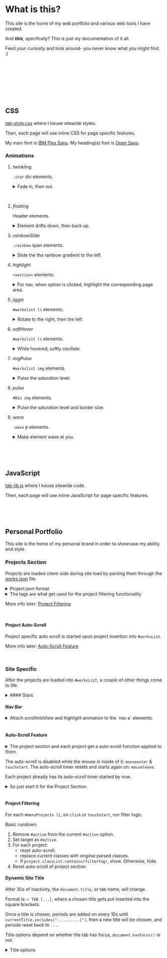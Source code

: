 # What is this?
This site is the home of my web portfolio and various web tools I have created.

And ***this***, specifcally? This is just my documentation of it all.

Feed your curiosity and look around- you never know what you might find. :)


<br /><br />
---
<br /><br />


## CSS
[tab-style.css](css/tab-style.css) where I house sitewide styles.

Then, each page will use inline CSS for page specific features.

My main font is [IBM Plex Sans](https://fonts.google.com/specimen/IBM+Plex+Sans). My heading(s) font is [Open Sans](https://fonts.google.com/specimen/Open+Sans).

### Animations

1. *twinkling*

    `.star` div elements.

    <details>
    <summary>Fade in, then out.</summary>

    ```css
    @keyframes twinkling {
        0%, 100%{
            opacity: 0;
        }
        50% {
            opacity: 1;
        }
    }
    ```
    </details>

<br />

2. *floating*

    Header elements.

    <details>
    <summary>Element drifts down, then back up.</summary>

    ```css
    @keyframes floating {
        0%, 60%, 100%  {
            transform: translateY(0);
        }
        20% {
            transform: translateY(4px);
        }
    }
    ```
    </details>

3. *rainbowSlide*

    `.rainbow` span elements.
    
    <details>
    <summary>Slide the the rainbow gradient to the left.</summary>

    ```css
    @keyframes rainbowSlide {
        0%, 100% {
            border-image: repeating-linear-gradient(135deg, #ff2400, #e81d1d, #e8b71d, #e3e81d, #1de840, #1ddde8, #2b1de8, #dd00f3, #dd00f3) 1;
        }
        11% {
            border-image: repeating-linear-gradient(135deg, #e81d1d, #e8b71d, #e3e81d, #1de840, #1ddde8, #2b1de8, #dd00f3, #dd00f3, #ff2400) 1;
        }
        22% {
            border-image: repeating-linear-gradient(135deg, #e8b71d, #e3e81d, #1de840, #1ddde8, #2b1de8, #dd00f3, #dd00f3, #ff2400, #e81d1d) 1;
        }
        33% {
            border-image: repeating-linear-gradient(135deg, #e3e81d, #1de840, #1ddde8, #2b1de8, #dd00f3, #dd00f3, #ff2400, #e81d1d, #e8b71d) 1;
        }
        44% {
            border-image: repeating-linear-gradient(135deg, #1de840, #1ddde8, #2b1de8, #dd00f3, #dd00f3, #ff2400, #e81d1d, #e8b71d, #e3e81d) 1;
        }
        55% {
            border-image: repeating-linear-gradient(135deg, #1ddde8, #2b1de8, #dd00f3, #dd00f3, #ff2400, #e81d1d, #e8b71d, #e3e81d, #1de840) 1;
        }
        66% {
            border-image: repeating-linear-gradient(135deg, #2b1de8, #dd00f3, #dd00f3, #ff2400, #e81d1d, #e8b71d, #e3e81d, #1de840, #1ddde8) 1;
        }
        77% {
            border-image: repeating-linear-gradient(135deg, #dd00f3, #dd00f3, #ff2400, #e81d1d, #e8b71d, #e3e81d, #1de840, #1ddde8, #2b1de8) 1;
        }
        88% {
            border-image: repeating-linear-gradient(135deg, #dd00f3, #ff2400, #e81d1d, #e8b71d, #e3e81d, #1de840, #1ddde8, #2b1de8, #dd00f3) 1;
        }
        99% {
            border-image: repeating-linear-gradient(135deg, #ff2400, #e81d1d, #e8b71d, #e3e81d, #1de840, #1ddde8, #2b1de8, #dd00f3, #dd00f3) 1;
        }
    }
    ```
    </details>

4. *highlight*

    `<section>` elements.

    <details>
    <summary>For nav, when option is clicked, highlight the corresponding page area.</summary>

    ```css
    @keyframes highlight {
        0%, 100% {
            border-color: #000;
            transform: scale(1);
        }
        50% {
            border-color: #888;
            transform: scale(1.01);
        }
    }
    ```
    </details>

5. *jiggle*

    `#workslist li` elements.

    <details>
    <summary>Rotate to the right, then the left.</summary>

    ```css
    @keyframes jiggle {
        0%, 30%, 100%  {
            transform: rotate(0);
        }
        10% {
            transform: rotate(.5deg);
        }
        20% {
            transform: rotate(-.5deg);
        }
    }
    ```
    </details>


6. *softHover*

    `#workslist li` elements.

    <details>
    <summary>While hovered, softly oscillate.</summary>

    ```css
    @keyframes softHover {
        0%, 100% {
            transform: scale(1);
        }
        50% {
            transform: scale(1.02);
        }
    }
    ```
    </details>

7. *imgPulse*

    `#workslist img` elements.

    <details>
    <summary>Pulse the saturation level.</summary>

    ```css
    @keyframes imgPulse {
        0% {
            filter: saturate(1);
        }
        10%, 20% {
            filter: saturate(3);
        }
        30%, 100% {
            filter: saturate(1);
        }
    }
    ```
    </details>

8. *pulse*

    `#Bio img` elements.

    <details>
    <summary>Pulse the saturation level and border size.</summary>

    ```css
    @keyframes pulse {
        0%, 100% {
            filter: saturate(1);
            border-color: #000;
            box-shadow: none;
        }
        50% {
            filter: saturate(1.2);
            border-color: #00f;
            /* a four way box shadow that grows in all directions */
            box-shadow: 8px 8px 8px 8px #004, -8px 8px 8px 8px #004, 8px -8px 8px 8px #004, -8px -8px 8px 8px #004;
        }
    }
    ```
    </details>

9. *wave*

    `.wave` p elements.

    <details>
    <summary>Make element wave at you.</summary>

    ```css
    @keyframes wave {
        0%, 17% {
            transform: rotate(0);
        }
        3% {
            transform: rotate(4deg);
        }
        5% {
            transform: rotate(-4deg);
        }
        7% {
            transform: rotate(1deg);
        }
        10% {
            transform: rotate(-1deg);
        }
        12% {
            transform: rotate(.5deg);
        }
        15% {
            transform: rotate(-.5deg);
        }
    }
    ```
    </details>


<br /><br /><br />


## JavaScript
[tab-lib.js](js/tab-lib.js) where I house sitewide code.

Then, each page will use inline JavaScript for page specific features.


<br /><br /><br />


## Personal Portfolio
This site is the home of my personal brand in order to showcase my ability and style.

### Projects Section
Projects are loaded client-side during site load by parsing them through the [works.json](works.json) file.

<details>
<summary>Project json format</summary>

```json
"works": [
    {
        "title": "Project Title",
        "category": "Project Category (sets default color)",
        "tags": ["Some", "Tags", "For", "Filtering"],
        "image": "../Path/To/Image.png (512x512)",
        "description": "Short blurb.",                                              // optional
        "link": "Wrap the title, image, description in an <a> tag to this URL.",    // optional
        "iframe": "Display an iframe in this project. (SoundCloud embed)"           // optional
    },
    {},
    {}
]
```
</details>

<details>
<summary>The tags are what get used for the project filtering functionality</summary>

```javascript
"tags": [
    "Developer",
    "SoundDesign",
    "Composition",
    "Mixing",
    "SoundImplementation",
    "Mastering", // unused
    "BoomMixer"
]
```
</details>

More info later: [Project Filtering](https://github.com/trvrbrwn4/trvrbrwn4.github.io#project-filtering)


<br />


#### Project Auto-Scroll
Project specific auto scroll is started upon project insertion into `#worksList`.

More info later: [Auto-Scroll Feature](https://github.com/trvrbrwn4/trvrbrwn4.github.io#auto-scroll-feature)


<br />


### Site Specific
After the projects are loaded into `#worksList`, a couple of other things come to life.

<details>
<summary>#### Stars</summary>

```javascript
function createStar() {
    const star = createElement('div');
    star.classList.add('star');
    star.style.top = Math.floor(Math.random() * (window.innerHeight - 20)) + 10 + 'px';
    star.style.left = Math.floor(Math.random() * (window.innerWidth - 20)) + 10 + 'px';

    // document.body.appendChild(star);
    document.querySelector("main").insertBefore(star, document.querySelector("main").firstChild);

    setTimeout(() => {
        star.remove();
    }, 1000);
}
setInterval(function() {
    for (let i = 0; i < 10; i++) {
        createStar();
    }
}, 50);
```
</details>

#### Nav Bar
<details>
<summary>Attach scrollIntoView and highlight animation to the `nav a` elements.</summary>

```javascript
document.querySelectorAll("nav a").forEach((navSpot) => {
    const currentURL = window.location.href;
    navSpot.addEventListener("click", (e) => {
        e.preventDefault();
        history.pushState(null, null, currentURL);

        const target = document.querySelector(navSpot.getAttribute("href"));

        target.scrollIntoView({
            behavior: "smooth",
            block: "start"
        });

        // wait .5 seconds, then highlight
        setTimeout(() => {
            target.classList.add('highlight');
            setTimeout(() => {
                target.classList.remove('highlight');
            }, 1200);
        }, 300);
        
    });
});
```
</details>


<br />


#### Auto-Scroll Feature

<details>
<summary>The project section and each project get a auto-scroll function applied to them.</summary>

```javascript
startHorizontalScroll(box, container, timer); // Project Section
startVerticalScroll(box, container, timer);   // Per Project

stopScroll(container, timer);
```
</details>

The auto-scroll is disabled while the mouse is inside of it: `mouseenter` & `touchstart`.
The auto-scroll timer resets and starts again on: `mouseleave`.

Each project already has its auto-scroll timer started by now.

<details>
<summary>So just start it for the Project Section.</summary>

```javascript
// initializes scrolling on worksList
 timerContainer["works"] = null;
 worksBox.scrollTo(0, 0);
 worksBox.addEventListener('mouseenter', () => stopScroll(timerContainer, "works"));
 worksBox.addEventListener('mouseleave', () => startHorizontalScroll(worksBox, timerContainer, "works"));
 worksBox.addEventListener('touchstart', () => stopScroll(timerContainer, "works"));
 startHorizontalScroll(worksBox, timerContainer, "works");
```
</details>


<br />


#### Project Filtering
For each `#menuProjects li`, on `click` or `touchstart`, run filter logic.

Basic rundown:
1. Remove `#active` from the current `#active` option.
2. Set target as `#active`.
3. For each project:
   - reset auto-scroll.
   - replace current classes with original parsed classes.
   - if `project.classList.contains(filterTag)`, show. Otherwise, hide.
4. Reset auto-scroll of project section.

#### Dynamic Site Title
After 30s of inactivity, the `document.title`, or tab name, will change.

Format is: `> TAB [...]`, where a chosen title gets put inserted into the square brackets.

Once a title is chosen, periods are added on every 10s until `currentTitle.includes("..........]")`, then a new title will be chosen, and periods reset back to `...`.

Title options depend on whether the tab has focus, `document.hasFocus()` or not.
<details>
<summary>Title options</summary>

```javascript
const activeChoices = "Awaiting : Listening : Observing".split(" : ");
const inactiveChoices = "Communicating : Pinging".split(" : ");
```
</details>